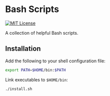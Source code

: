 # Bash Scripts

[![MIT License](https://img.shields.io/github/license/NickolasHKraus/bash-scripts?color=blue)](https://github.com/NickolasHKraus/bash-scripts/blob/master/LICENSE)

A collection of helpful Bash scripts.

## Installation

Add the following to your shell configuration file:

```bash
export PATH=$HOME/bin:$PATH
```

Link executables to `$HOME/bin`:

```bash
./install.sh
```
